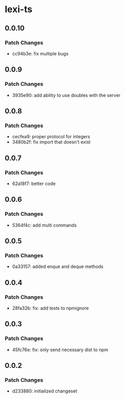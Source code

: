 # lexi-ts

## 0.0.10

### Patch Changes

- cc94b3e: fix multiple bugs

## 0.0.9

### Patch Changes

- 3935e90: add ability to use doubles with the server

## 0.0.8

### Patch Changes

- cecfea9: proper protocol for integers
- 3480b2f: fix import that doesn't exist

## 0.0.7

### Patch Changes

- 62a18f7: better code

## 0.0.6

### Patch Changes

- 5364f4c: add multi commands

## 0.0.5

### Patch Changes

- 0a33157: added enque and deque methods

## 0.0.4

### Patch Changes

- 28fa32b: fix: add tests to npmignore

## 0.0.3

### Patch Changes

- 45fc76e: fix: only send necessary dist to npm

## 0.0.2

### Patch Changes

- d233880: initialized changeset
